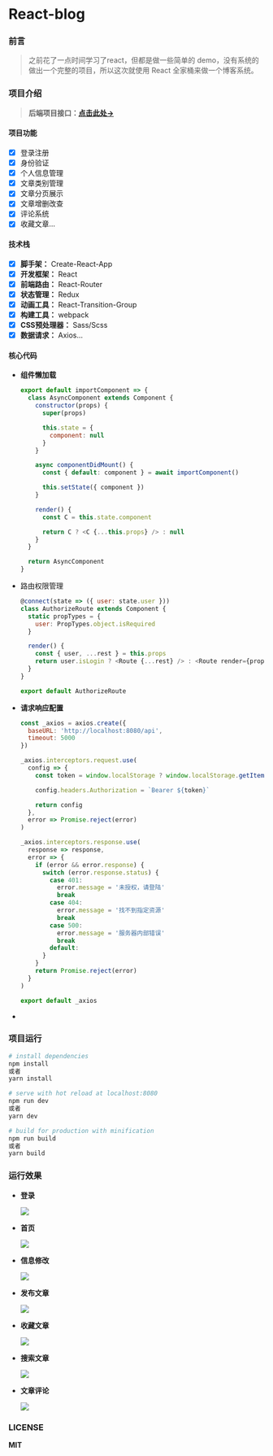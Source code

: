 # React-blog

### 前言

> 之前花了一点时间学习了react，但都是做一些简单的 demo，没有系统的做出一个完整的项目，所以这次就使用 React 全家桶来做一个博客系统。

### 项目介绍

> **后端项目接口：[点击此处→](https://github.com/liandao0815/Koa-blog)**

#### 项目功能

- [x] 登录注册
- [x] 身份验证
- [x] 个人信息管理
- [x] 文章类别管理
- [x] 文章分页展示
- [x] 文章增删改查
- [x] 评论系统
- [x] 收藏文章...

#### 技术栈

- [x] **脚手架：** Create-React-App
- [x] **开发框架：** React
- [x] **前端路由：** React-Router
- [x] **状态管理：** Redux
- [x] **动画工具：** React-Transition-Group
- [x] **构建工具：** webpack
- [x] **CSS预处理器：** Sass/Scss
- [x] **数据请求：** Axios...

#### 核心代码

- **组件懒加载**

  ```javascript
  export default importComponent => {
    class AsyncComponent extends Component {
      constructor(props) {
        super(props)
  
        this.state = {
          component: null
        }
      }
  
      async componentDidMount() {
        const { default: component } = await importComponent()
  
        this.setState({ component })
      }
  
      render() {
        const C = this.state.component
  
        return C ? <C {...this.props} /> : null
      }
    }
  
    return AsyncComponent
  }
  ```

- 路由权限管理

  ```javascript
  @connect(state => ({ user: state.user }))
  class AuthorizeRoute extends Component {
    static propTypes = {
      user: PropTypes.object.isRequired
    }
  
    render() {
      const { user, ...rest } = this.props
      return user.isLogin ? <Route {...rest} /> : <Route render={props => <Redirect to="/login" />} />
    }
  }
  
  export default AuthorizeRoute
  ```

- **请求响应配置**

  ```javascript
  const _axios = axios.create({
    baseURL: 'http://localhost:8080/api',
    timeout: 5000
  })
  
  _axios.interceptors.request.use(
    config => {
      const token = window.localStorage ? window.localStorage.getItem('token') : ''
  
      config.headers.Authorization = `Bearer ${token}`
  
      return config
    },
    error => Promise.reject(error)
  )
  
  _axios.interceptors.response.use(
    response => response,
    error => {
      if (error && error.response) {
        switch (error.response.status) {
          case 401:
            error.message = '未授权，请登陆'
            break
          case 404:
            error.message = '找不到指定资源'
            break
          case 500:
            error.message = '服务器内部错误'
            break
          default:
        }
      }
      return Promise.reject(error)
    }
  )
  
  export default _axios
  ```

- 

### 项目运行

```bash
# install dependencies
npm install
或者
yarn install

# serve with hot reload at localhost:8080
npm run dev
或者
yarn dev

# build for production with minification
npm run build
或者
yarn build
```

### 运行效果

- **登录**

  ![](./screenshot/登录.gif)

- **首页**

  ![](./screenshot/首页.gif)

- **信息修改**

  ![](./screenshot/信息修改.gif)

- **发布文章**

  ![](./screenshot/发布文章.gif)

- **收藏文章**

  ![](./screenshot/收藏文章.gif)

- **搜索文章**

  ![](./screenshot/搜索文章.gif)

- **文章评论**

  ![](./screenshot/文章评论.gif)

### LICENSE

**MIT**